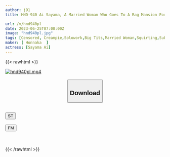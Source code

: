 ```yaml
---
author: j91
title: HND-940 Ai Sayama, A Married Woman Who Goes To A Rag Mansion For Her Seedless Husband And Enjoys Rich Seeding Sex With A Single Man Who Has Accumulated Sperm For 30 Days

url: /v/hnd940pl
date: 2023-06-25T07:00:00Z
image: "hnd940pl.jpg"
tags: [Censored, Creampie,Solowork,Big Tits,Married Woman,Squirting,Subjectivity,Digital Mosaic	]
maker: [ Honnaka  ]
actress: [Sayama Ai]
---
```



{{< rawhtml >}}

<div class="video" data-videoid="LJdkO0M6YycRdBd">
    <a href="javascript:;">
        <img src="/v/hnd940pl/hnd940pl.jpg" width="WIDTH" height="HEIGHT" alt="hnd940pl.mp4" loading="lazy">
    </a>
</div>

<script type="text/javascript" src="https://j91.asia/asset/on-demand-st.js"></script>

<br>
  <link rel="stylesheet" href="https://j91.asia/asset/bs5.css">
  
  <center>
  <button class="btn btn-primary" type="button" data-bs-toggle="collapse" data-bs-target=".multi-collapse" aria-expanded="false" aria-controls="multiCollapseExample1 multiCollapseExample2"><h2>Download</h2></button></center>
</p>
<div class="row">
  <div class="col">
    <div class="collapse multi-collapse" id="multiCollapseExample1">
      <div class="card card-body">
	      	      <br>
<div class="buttons">  
<a href="https://streamtape.to/v/LJdkO0M6YycRdBd" target="_blank"><button class="btn-hover color-3"><i class="fa fa-download"></i> ST</button></a></div>
    </div>
  </div>
</div>
  <div class="col">
    <div class="collapse multi-collapse" id="multiCollapseExample2">
      <div class="card card-body">
	      <br>
<div class="buttons">
    <a href="https://filemoon.sx/d/6p1y0s3ah33t" target="_blank"><button class="btn-hover color-8"><i class="fa fa-download"></i> FM</button></a></div>
<br><br>
      </div>
    </div>
  </div>
</div>

{{< /rawhtml >}}